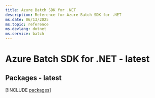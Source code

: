```yaml
---
title: Azure Batch SDK for .NET
description: Reference for Azure Batch SDK for .NET
ms.date: 06/13/2025
ms.topic: reference
ms.devlang: dotnet
ms.service: batch
---
```

# Azure Batch SDK for .NET - latest
## Packages - latest
[!INCLUDE [packages](batch-index.md)]